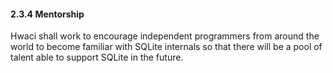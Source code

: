 #### 2\.3\.4 Mentorship


Hwaci shall work to encourage independent 
programmers from around the world
to become familiar with SQLite internals so that there will be a
pool of talent able to support SQLite in the future.



